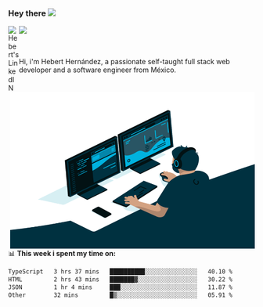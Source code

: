 ### Hey there <img src="https://media.giphy.com/media/hvRJCLFzcasrR4ia7z/giphy.gif" width="25px">
<a href="https://www.linkedin.com/in/evertcode/" target="_blank">
  <img align="left" alt="Hebert's LinkedIN" width="22px" src="https://raw.githubusercontent.com/peterthehan/peterthehan/master/assets/linkedin.svg" />
</a>

![](https://visitor-badge.glitch.me/badge?page_id=evertcode.evertcode)

<br />

Hi, i'm Hebert Hernández, a passionate self-taught full stack web developer and a software engineer from México.

<img align="right" alt="GIF" src="https://github.com/evertcode/evertcode/blob/master/code.gif?raw=true" width="500" height="320" />

📊 **This week i spent my time on:**

<!--START_SECTION:waka-->

```text
TypeScript   3 hrs 37 mins   ██████████░░░░░░░░░░░░░░░   40.10 %
HTML         2 hrs 43 mins   ███████▓░░░░░░░░░░░░░░░░░   30.22 %
JSON         1 hr 4 mins     ███░░░░░░░░░░░░░░░░░░░░░░   11.87 %
Other        32 mins         █▒░░░░░░░░░░░░░░░░░░░░░░░   05.91 %
```

<!--END_SECTION:waka-->
